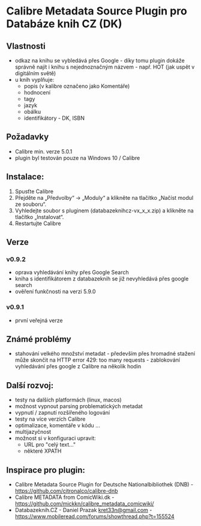 # Calibre Metadata Source Plugin pro Databáze knih CZ (DK)

## Vlastnosti
* odkaz na knihu se vybledává přes Google - díky tomu plugin dokáže správně najít i knihu s nejednoznačným názvem - např. HOT (jak uspět v digitálním světě)
* u knih vyplňuje:
    * popis (v kalibre označeno jako Komentáře)
    * hodnocení
    * tagy
    * jazyk
    * obálku
    * identifikátory - DK, ISBN

## Požadavky
* Calibre min. verze 5.0.1
* plugin byl testován pouze na Windows 10 / Calibre

## Instalace:
1. Spusťte Calibre
1. Přejděte na „Předvolby“ -> „Moduly“ a klikněte na tlačítko „Načíst modul ze souboru“.
1. Vyhledejte soubor s pluginem (databazeknihcz-vx_x_x.zip) a klikněte na tlačítko „Instalovat“.
1. Restartujte Calibre

## Verze

### v0.9.2
* oprava vyhledávání knihy přes Google Search
* kniha s identifikátorem z databazeknih se již nevyhledává přes google search
* ověření funkčnosti na verzi 5.9.0

### v0.9.1
* první veřejná verze

## Známé problémy
* stahování velkého množství metadat - především přes hromadné stažení může skončit na HTTP error 429: too many requests - zablokování vyhledávání přes google z Calibre na několik hodin

## Další rozvoj:
* testy na dalších platformách (linux, macos)
* možnost vypnout parsing problematických metadat
* vypnutí / zapnutí rozšířeného logování
* testy na více verzích Calibre  
* optimalizace, komentáře v kódu ...
* multijazyčnost
* možnost si v konfiguraci upravit:
  * URL pro "celý text..."
  * některé XPATH

## Inspirace pro plugin:
* Calibre Metadata Source Plugin for Deutsche Nationalbibliothek (DNB) - https://github.com/citronalco/calibre-dnb
* Calibre METADATA from ComicWiki.dk - https://github.com/mickkn/calibre_metadata_comicwiki/
* Databazeknih.CZ - Daniel Prazak <kret33n@gmail.com> - https://www.mobileread.com/forums/showthread.php?t=155524
